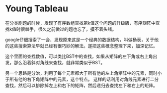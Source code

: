 # Young Tableau

在分类刷题的时候，发现了有序数组查找第k值这个问题的升级版，有序矩阵中查找k值时很棘手，很久之前做过的题也忘了，摸不着头绪。 

google仔细搜索了一会，发现原来这是一个经典的数据结构，叫做杨表，关于他的这些搜索算法早就已经有很巧妙的解法。遂把这些概念整理下来，加深记忆。

这个里面的查找数值，可以类比BST中的查找，如果从矩阵的左下角或右上角出发，那么沿着斜对角线来查找，就非常类似于BST。

另一个思路是分治，利用了每个元素都大于所有他的左上角矩阵中的元素，同时小于所有他的右下角矩阵中的元素，这个特点。
这样的话利用对角线元素进行二分查找，然后可以排除掉左上和右下的矩阵，然后递归去查找左下和右上的矩阵。